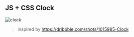 ## JS + CSS Clock
![clock](https://github.com/cdonohue/JavaScript30-solutions/blob/master/02%20-%20JS%20%2B%20CSS%20Clock/images/clock-demo.gif)
> Inspired by https://dribbble.com/shots/1015985-Clock
